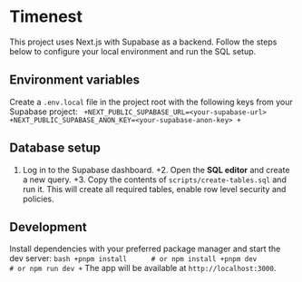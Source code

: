 # Timenest

This project uses Next.js with Supabase as a backend. Follow the steps below to configure your local environment and run the SQL setup.

## Environment variables

Create a `.env.local` file in the project root with the following keys from your Supabase project:
`
+NEXT_PUBLIC_SUPABASE_URL=<your-supabase-url>
+NEXT_PUBLIC_SUPABASE_ANON_KEY=<your-supabase-anon-key>
+`

## Database setup

1. Log in to the Supabase dashboard.
   +2. Open the **SQL editor** and create a new query.
   +3. Copy the contents of `scripts/create-tables.sql` and run it. This will create all required tables, enable row level security and policies.

## Development

Install dependencies with your preferred package manager and start the dev server:
`bash
+pnpm install      # or npm install
+pnpm dev          # or npm run dev
+`
The app will be available at `http://localhost:3000`.
